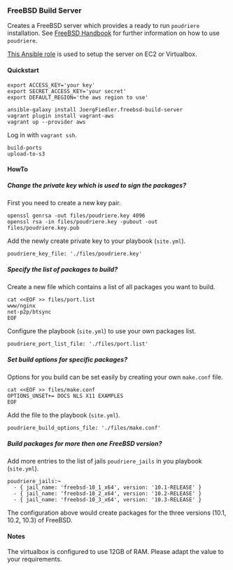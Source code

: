 ### FreeBSD Build Server

Creates a FreeBSD server which provides a ready to run `poudriere` installation. See [FreeBSD Handbook](https://www.freebsd.org/doc/handbook/ports-poudriere.html) for further information on how to use `poudriere`.

[This Ansible role](https://github.com/JoergFiedler/freebsd-build-server) is used to setup the server on EC2 or Virtualbox.

#### Quickstart

    export ACCESS_KEY='your key'
    export SECRET_ACCESS_KEY='your secret'
    export DEFAULT_REGION='the aws region to use'

    ansible-galaxy install JoergFiedler.freebsd-build-server
    vagrant plugin install vagrant-aws
    vagrant up --provider aws

Log in with `vagrant ssh`.

    build-ports
    upload-to-s3


#### HowTo

##### Change the private key which is used to sign the packages?

First you need to create a new key pair. 

    openssl genrsa -out files/poudriere.key 4096
    openssl rsa -in files/poudriere.key -pubout -out files/poudriere.key.pub
    
Add the newly create private key to your playbook (`site.yml`).

    poudriere_key_file: './files/poudriere.key'

##### Specify the list of packages to build?

Create a new file which contains a list of all packages you want to build.

    cat <<EOF >> files/port.list
    www/nginx
    net-p2p/btsync
    EOF

Configure the playbook (`site.yml`) to use your own packages list.

    poudriere_port_list_file: './files/port.list'

##### Set build options for specific packages?

Options for you build can be set easily by creating your own `make.conf` file.

    cat <<EOF >> files/make.conf
    OPTIONS_UNSET+= DOCS NLS X11 EXAMPLES
    EOF
    
Add the file to the playbook (`site.yml`).

    poudriere_build_options_file: './files/make.conf'

##### Build packages for more then one FreeBSD version?

Add more entries to the list of jails `poudriere_jails` in you playbook (`site.yml`).

    poudriere_jails:¬
      - { jail_name: 'freebsd-10_1_x64', version: '10.1-RELEASE' }
      - { jail_name: 'freebsd-10_2_x64', version: '10.2-RELEASE' }
      - { jail_name: 'freebsd-10_3_x64', version: '10.3-RELEASE' }

The configuration above would create packages for the three versions (10.1, 10.2, 10.3) of FreeBSD.

#### Notes

The virtualbox is configured to use 12GB of RAM. Please adapt the value to your requirements.
